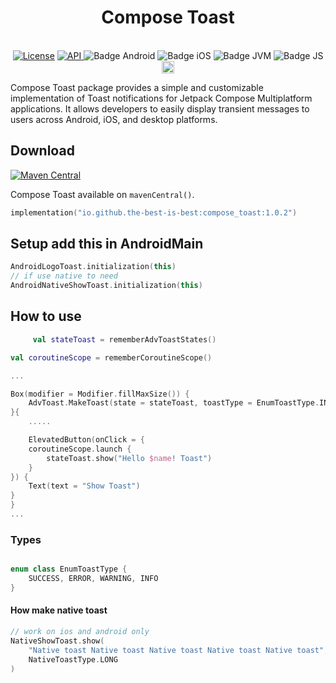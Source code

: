 <h1 align="center">Compose Toast</h1><br>

<div align="center">
<a href="https://opensource.org/licenses/Apache-2.0"><img alt="License" src="https://img.shields.io/badge/License-Apache%202.0-blue.svg"/></a>
<a href="https://android-arsenal.com/api?level=21" rel="nofollow">
    <img alt="API" src="https://img.shields.io/badge/API-21%2B-brightgreen.svg?style=flat" style="max-width: 100%;">
</a>
<img src="https://img.shields.io/badge/Platform-Android-brightgreen.svg?logo=android" alt="Badge Android" />
		<img src="https://img.shields.io/badge/Platform-iOS%20%2F%20macOS-lightgrey.svg?logo=apple" alt="Badge iOS" />
		<img src="https://img.shields.io/badge/Platform-JVM-8A2BE2.svg?logo=openjdk" alt="Badge JVM" />
    <img src="https://img.shields.io/badge/Platform-WASM%20%2F%20JS-yellow.svg?logo=javascript" alt="Badge JS" />
<a href="https://github.com/the-best-is-best/"><img alt="Profile" src="https://img.shields.io/badge/github-%23181717.svg?&style=for-the-badge&logo=github&logoColor=white" height="20"/></a>

</div>


Compose Toast package provides a simple and customizable implementation of Toast notifications for
Jetpack Compose Multiplatform applications. It allows developers to easily display transient
messages to users across Android, iOS, and desktop platforms.

## Download

[![Maven Central](https://img.shields.io/maven-central/v/io.github.the-best-is-best/compose_toast)](https://central.sonatype.com/artifact/io.github.the-best-is-best/compose_toast)

Compose Toast available on `mavenCentral()`.

```kotlin
implementation("io.github.the-best-is-best:compose_toast:1.0.2")
```

## Setup add this in AndroidMain

```kotlin
AndroidLogoToast.initialization(this)
// if use native to need
AndroidNativeShowToast.initialization(this)

```

## How to use

```kotlin
     val stateToast = rememberAdvToastStates()

val coroutineScope = rememberCoroutineScope()

...

Box(modifier = Modifier.fillMaxSize()) {
    AdvToast.MakeToast(state = stateToast, toastType = EnumToastType.INFO, paddingBottom = 50)
}{
    .....

    ElevatedButton(onClick = {
    coroutineScope.launch {
        stateToast.show("Hello $name! Toast")
    }
}) {
    Text(text = "Show Toast")
}
}
...
 ```

### Types

```kotlin

enum class EnumToastType {
    SUCCESS, ERROR, WARNING, INFO
}
```

#### How make native toast

```kotlin
// work on ios and android only
NativeShowToast.show(
    "Native toast Native toast Native toast Native toast Native toast",
    NativeToastType.LONG
)

```
